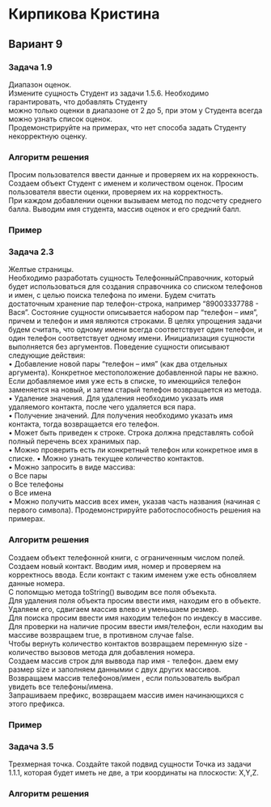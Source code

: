 # Кирпикова Кристина 
## Вариант 9
### Задача 1.9
Диапазон оценок.  
Измените сущность Студент из задачи 1.5.6. Необходимо гарантировать, что добавлять Студенту  
можно только оценки в диапазоне от 2 до 5, при этом у Студента всегда можно узнать список
оценок.  
Продемонстрируйте на примерах, что нет способа задать Студенту некорректную оценку.  
### Алгоритм решения
Просим пользователся ввести данные и проверяем их на коррекность. Создаем объект Студент с именем и количеством оценок. Просим пользователя ввести оценки, проверяем их на корректность.  
При каждом добавлении оценки вызываем метод по подсчету среднего балла. Выводим имя студента, массив оценок и его средний балл.
### Пример

### Задача 2.3
Желтые страницы.  
Необходимо разработать сущность ТелефонныйСправочник, который будет использоваться для
создания справочника со списком телефонов и имен, с целью поиска телефона по имени. Будем
считать достаточным хранение пар телефон-строка, например “89003337788 - Вася”.
Состояние сущности описывается набором пар “телефон – имя”, причем и телефон и имя являются
строками. В целях упрощения задачи будем считать, что одному имени всегда соответствует один
телефон, и один телефон соответствует одному имени.
Инициализация сущности выполняется без аргументов.
Поведение сущности описывают следующие действия:  
• Добавление новой пары “телефон – имя” (как два отдельных аргумента). Конкретное
местоположение добавленной пары не важно. Если добавляемое имя уже есть в списке, то
имеющийся телефон заменяется на новый, и затем старый телефон возвращается из
метода.  
• Удаление значения. Для удаления необходимо указать имя удаляемого контакта, после
чего удаляется вся пара.  
• Получение значений. Для получения необходимо указать имя контакта, тогда
возвращается его телефон.  
• Может быть приведен к строке. Строка должна представлять собой полный перечень всех
хранимых пар.  
• Можно проверить есть ли конкретный телефон или конкретное имя в списке.
• Можно узнать текущее количество контактов.  
• Можно запросить в виде массива:  
o Все пары  
o Все телефоны  
o Все имена  
• Можно получить массив всех имен, указав часть названия (начиная с первого символа).
Продемонстрируйте работоспособность решения на примерах.  
### Алгоритм решения
Создаем объект телефонной книги, с ограниченным числом полей.
Создаем новый контакт. Вводим имя, номер и проверяем на корректнось ввода. Если контакт с таким именем уже есть обновляем данные номера.  
С попомщью метода toString() выводим все поля объекьта.  
Для удаления поля объекта просим ввести имя, находим его в объекте. Удаляем его, сдвигаем массив влево и уменьшаем резмер.   
Для поиска просим ввести имя находим телефон по индексу в массиве.  
Для проверки на наличие просим ввести имя/телефон, если находим вы массиве возвращаем true, в противном случае false.  
Чтобы вернуть количество контактов возвращаем перемнную size - количество вызовов метода для добавления номера.  
Создаем массив строк для выввода пар имя - телефон. даем ему размер size и заполняем даннымии с двух других массивов.  
Возвращаем массив телефонов/имен , если пользователь выбрал увидеть все телефоны/имена.  
Запрашиваем префикс, возвращаем массив имен начинающихся с этого префикса.  
### Пример

### Задача 3.5
Трехмерная точка.
Создайте такой подвид сущности Точка из задачи 1.1.1, которая будет иметь не две, а три
координаты на плоскости: X,Y,Z.
### Алгоритм решения



